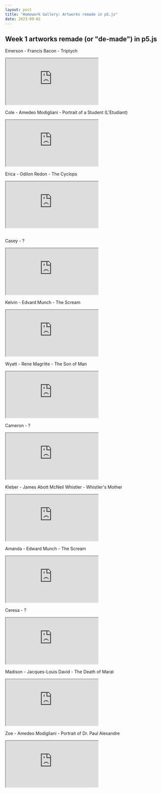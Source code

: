 ```yaml
---
layout: post
title: "Homework Gallery: Artworks remade in p5.js"
date: 2023-09-02
---
```


## Week 1 artworks remade (or "de-made") in p5.js


Emerson - Francis Bacon - Triptych  
<iframe src="https://editor.p5js.org/AmericasBest/full/UFFcXUPi9"></iframe>

<br>


Cole - Amedeo Modigliani - Portrait of a Student (L'Etudiant)  
<iframe src="https://editor.p5js.org/ColeD/full/wKj7_ap75"></iframe>

<br>

Erica - Odilon Redon - The Cyclops

<iframe src="https://editor.p5js.org/RoseStar04/full/1UYfuaChh"></iframe> <br>

<br>

Casey - ?

<iframe src="https://editor.p5js.org/Keekus/full/YZzL3_llz"></iframe>

<br>

Kelvin - Edvard Munch - The Scream

<iframe src="https://editor.p5js.org/KelvinGar/full/NuGbr13RO"></iframe>

<br>

Wyatt - Rene Magritte - The Son of Man

<iframe src="https://editor.p5js.org/Blue2005/full/QP0QxeGsw"></iframe>

<br>

Cameron - ?

<iframe src="https://editor.p5js.org/cg10/full/sJqoNoEHM"></iframe>

<br>

Kleber - James Abott McNeil Whistler - Whistler's Mother

<iframe src="https://editor.p5js.org/kleber.luccifilho/full/MyalaUaGP"></iframe>

<br>

Amanda - Edward Munch - The Scream

<iframe src="https://editor.p5js.org/amanda217/full/r4cIaJ8d8"></iframe>

<br>

Ceresa - ?

<iframe src="https://editor.p5js.org/Ceresaurs/full/dAb8A0Op_"></iframe>

<br>

Madison - Jacques-Louis David - The Death of Marat

<iframe src="https://editor.p5js.org/madison.tamagna/full/ofg_I9tBb"></iframe>

<br>

Zoe - Amedeo Modigliani - Portrait of Dr. Paul Alexandre

<iframe src="https://editor.p5js.org/oatmealranger/full/-qtuC9d8v"></iframe>

<br>
